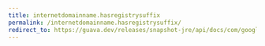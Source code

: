 ```yaml
---
title: internetdomainname.hasregistrysuffix
permalink: /internetdomainname.hasregistrysuffix/
redirect_to: https://guava.dev/releases/snapshot-jre/api/docs/com/google/common/net/InternetDomainName.html#hasRegistrySuffix--
---
```

